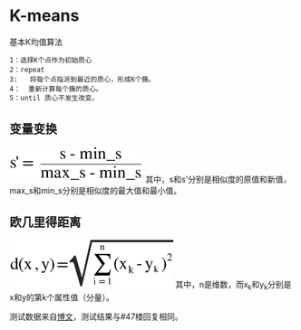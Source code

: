 # K-means
基本K均值算法
```txt
1：选择K个点作为初始质心
2：repeat
3:   将每个点指派到最近的质心，形成K个簇。
4：  重新计算每个簇的质心。
5：until 质心不发生改变。
```

## 变量变换
![将具有有限值域的相异度映射到[0, a]区间](https://github.com/gdsglgf/SoPP/raw/master/K-means/VariableTransformation.jpg)
其中，s和s'分别是相似度的原值和新值，max_s和min_s分别是相似度的最大值和最小值。

## 欧几里得距离
![](https://github.com/gdsglgf/SoPP/raw/master/K-means/EuclideanDistance.jpg)
其中，n是维数，而x<sub>k</sub>和y<sub>k</sub>分别是x和y的第k个属性值（分量）。

测试数据来自[博文](http://www.cnblogs.com/leoo2sk/archive/2010/09/20/k-means.html "http://www.cnblogs.com/leoo2sk/archive/2010/09/20/k-means.html")，测试结果与#47楼回复相同。